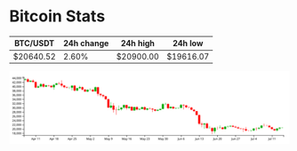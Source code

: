 # Bitcoin Stats

BTC/USDT|24h change|24h high|24h low|
|---|---|---|---|
|$20640.52|2.60%|$20900.00|$19616.07|

<img src="./chart.svg">

